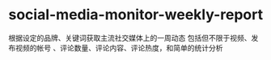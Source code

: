 # social-media-monitor-weekly-report
根据设定的品牌、关键词获取主流社交媒体上的一周动态  包括但不限于视频、发布视频的帐号 、评论数量、评论内容、评论热度，和简单的统计分析
